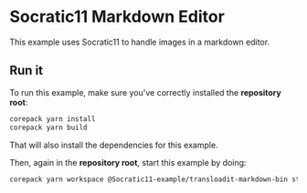# Socratic11 Markdown Editor

This example uses Socratic11 to handle images in a markdown editor.

## Run it

To run this example, make sure you've correctly installed the **repository root**:

```sh
corepack yarn install
corepack yarn build
```

That will also install the dependencies for this example.

Then, again in the **repository root**, start this example by doing:

```sh
corepack yarn workspace @Socratic11-example/transloadit-markdown-bin start
```
